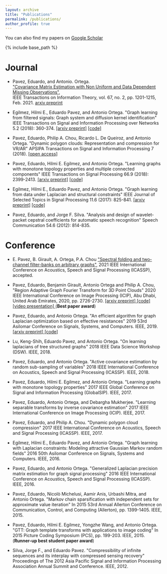 ```yaml
---
layout: archive
title: "Publications"
permalink: /publications/
author_profile: true
---
```

You can also find my papers on [Google Scholar](https://scholar.google.com/citations?user=O-I1ZnIAAAAJ&hl=en)

{% include base_path %}

Journal
======
* Pavez, Eduardo, and   Antonio. Ortega.<br>["Covariance Matrix Estimation with Non Uniform and Data Dependent Missing Observations"](https://doi.org/10.1109/TIT.2020.3039118),  <br>IEEE Transactions on Information Theory, vol. 67, no. 2, pp. 1201-1215, Feb. 2021. [arxiv preprint](https://arxiv.org/abs/1910.00667) 

* Egilmez, Hilmi E., Eduardo Pavez, and Antonio Ortega. "Graph learning from filtered signals: Graph system and diffusion kernel identification" IEEE Transactions on Signal and Information Processing over Networks 5.2 (2018): 360-374. <u><a href="https://arxiv.org/abs/1803.02553">[arxiv preprint]</a></u>  <u><a href="https://github.com/STAC-USC/Graph_Learning">[code]</a></u> 

* Pavez, Eduardo, Philip A. Chou, Ricardo L. De Queiroz, and Antonio Ortega. "Dynamic polygon clouds: Representation and compression for VR/AR" APSIPA Transactions on Signal and Information Processing 7 (2018). <u><a href="https://doi.org/10.1017/ATSIP.2018.15">[open access]</a></u>

* Pavez, Eduardo, Hilmi E. Egilmez, and Antonio Ortega. "Learning graphs with monotone topology properties and multiple connected components" IEEE Transactions on Signal Processing 66.9 (2018): 2399-2413. <u><a href="https://arxiv.org/abs/1705.10934">[arxiv preprint]</a></u>  <u><a href="https://github.com/STAC-USC/graph_learning_properties">[code]</a></u> 

* Egilmez, Hilmi E., Eduardo Pavez, and Antonio Ortega. "Graph learning from data under Laplacian and structural constraints" IEEE Journal of Selected Topics in Signal Processing 11.6 (2017): 825-841. <u><a href="https://arxiv.org/abs/1803.02553">[arxiv preprint]</a></u>  <u><a href="https://github.com/STAC-USC/Graph_Learning">[code]</a></u> 

* Pavez, Eduardo, and Jorge F. Silva. "Analysis and design of wavelet-packet cepstral coefficients for automatic speech recognition" Speech Communication 54.6 (2012): 814-835.

Conference
======
* E. Pavez, B. Girault, A. Ortega, P.A. Chou ["Spectral folding and two-channel filter-banks on arbitrary graphs"](https://arxiv.org/abs/2010.12604), 2021 IEEE International Conference on Acoustics, Speech and Signal Processing (ICASSP), accepted.

* Pavez, Eduardo,  Benjamin Girault, Antonio Ortega and Philip A. Chou, "Region Adaptive Graph Fourier Transform for 3D Point Clouds" 2020 IEEE International Conference on Image Processing (ICIP), Abu Dhabi, United Arab Emirates, 2020, pp. 2726-2730.  <u><a href="https://arxiv.org/abs/2003.01866">[arxiv preprint] </a></u> <u><a href="https://github.com/STAC-USC/RA-GFT">[code]</a></u> <u><a href=" https://www.youtube.com/watch?v=1veeyLxpDrM&ab_channel=epc_research">[video presentation] </a></u> (**Best paper award**)

* Pavez, Eduardo, and Antonio Ortega. "An efficient algorithm for graph Laplacian optimization based on effective resistances" 2019 53rd Asilomar Conference on Signals, Systems, and Computers. IEEE, 2019. <u><a href="https://arxiv.org/abs/2004.08451">[arxiv preprint] </a></u> <u><a href="https://github.com/STAC-USC/graph_learning_CombLap">[code]</a></u>

* Lu, Keng-Shih, Eduardo Pavez, and Antonio Ortega. "On learning laplacians of tree structured graphs" 2018 IEEE Data Science Workshop (DSW). IEEE, 2018.

* Pavez, Eduardo, and Antonio Ortega. "Active covariance estimation by random sub-sampling of variables" 2018 IEEE International Conference on Acoustics, Speech and Signal Processing (ICASSP). IEEE, 2018.

* Pavez, Eduardo, Hilmi E. Egilmez, and Antonio Ortega. "Learning graphs with monotone topology properties" 2017 IEEE Global Conference on Signal and Information Processing (GlobalSIP). IEEE, 2017.

* Pavez, Eduardo, Antonio Ortega, and Debargha Mukherjee. "Learning separable transforms by inverse covariance estimation" 2017 IEEE International Conference on Image Processing (ICIP). IEEE, 2017.

* Pavez, Eduardo, and Philip A. Chou. "Dynamic polygon cloud compression" 2017 IEEE International Conference on Acoustics, Speech and Signal Processing (ICASSP). IEEE, 2017.

* Egilmez, Hilmi E., Eduardo Pavez, and Antonio Ortega. "Graph learning with Laplacian constraints: Modeling attractive Gaussian Markov random fields" 2016 50th Asilomar Conference on Signals, Systems and Computers. IEEE, 2016.

* Pavez, Eduardo, and Antonio Ortega. "Generalized Laplacian precision matrix estimation for graph signal processing" 2016 IEEE International Conference on Acoustics, Speech and Signal Processing (ICASSP). IEEE, 2016.

* Pavez, Eduardo, Nicolò Michelusi, Aamir Anis, Urbashi Mitra, and Antonio Ortega. "Markov chain sparsification with independent sets for approximate value iteration" In 2015 53rd Annual Allerton Conference on Communication, Control, and Computing (Allerton), pp. 1399-1405. IEEE, 2015.

* Pavez, Eduardo, Hilmi E. Egilmez, Yongzhe Wang, and Antonio Ortega. "GTT: Graph template transforms with applications to image coding" In 2015 Picture Coding Symposium (PCS), pp. 199-203. IEEE, 2015. (**Runner-up best student paper award**)

* Silva, Jorge F., and Eduardo Pavez. "Compressibility of infinite sequences and its interplay with compressed sensing recovery" Proceedings of The 2012 Asia Pacific Signal and Information Processing Association Annual Summit and Conference. IEEE, 2012.

